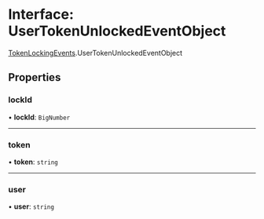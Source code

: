 # Interface: UserTokenUnlockedEventObject

[TokenLockingEvents](../modules/TokenLockingEvents.md).UserTokenUnlockedEventObject

## Properties

### lockId

• **lockId**: `BigNumber`

___

### token

• **token**: `string`

___

### user

• **user**: `string`
